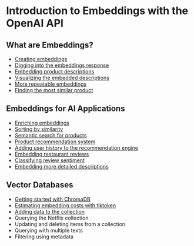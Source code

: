# Introduction to Embeddings with the OpenAI API

## What are Embeddings?

- [Creating embeddings](creating_embeddings.py)
- [Digging into the embeddings response](digging_into_the_embeddings_response.py)
- [Embedding product descriptions](embedding_product_descriptions.py)
- [Visualizing the embedded descriptions](visualizing_the_embedded_descriptions.py)
- [More repeatable embeddings](more_repeatable_embeddings.py)
- [Finding the most similar product](finding_the_most_similar_product.py)

## Embeddings for AI Applications

- [Enriching embeddings](enriching_embeddings.py)
- [Sorting by similarity](sorting_by_similarity.py)
- [Semantic search for products](semantic_search_for_products.py )
- [Product recommendation system](product_recommendation_system.py )
- [Adding user history to the recommendation engine](adding_user_history_to_the_recommendation_engine.py)
- [Embedding restaurant reviews](embedding_restaurant_reviews.py)
- [Classifying review sentiment](classifying_review_sentiment.py)
- [Embedding more detailed descriptions](embedding_more_detailed_descriptions.py)


## Vector Databases

- [Getting started with ChromaDB](getting_started_with_chromadb.py)
- [Estimating embedding costs with tiktoken](estimating_embedding_costs_with_tiktoken.py)
- [Adding data to the collection](adding_data_to_the_collection.py)
- Querying the Netflix collection
- Updating and deleting items from a collection
- Querying with multiple texts
- Filtering using metadata
